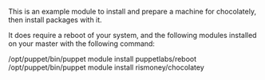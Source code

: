 This is an example module to install and prepare a machine for chocolately, then install packages with it.

It does require a reboot of your system, and the following modules installed on your master with the following command:

/opt/puppet/bin/puppet module install puppetlabs/reboot
/opt/puppet/bin/puppet module install rismoney/chocolatey


